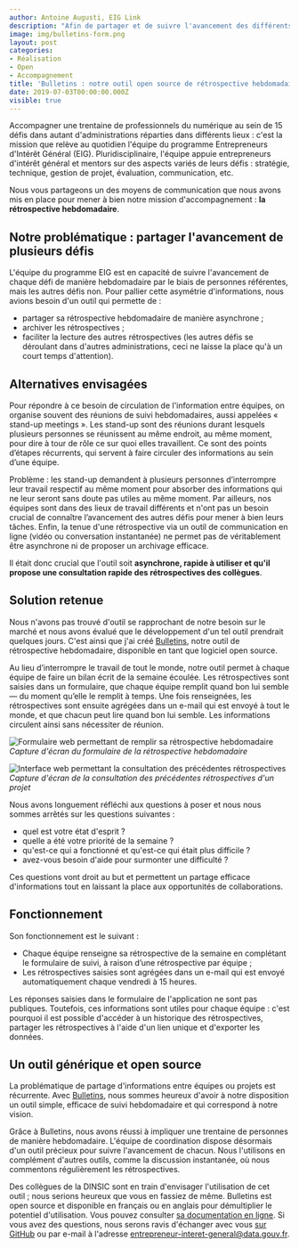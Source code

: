 ```yaml
---
author: Antoine Augusti, EIG Link
description: "Afin de partager et de suivre l'avancement des différents défis relevés par une trentaine de personnes au sein du programme Entrepreneurs d'Intérêt Général, nous avons développé un outil de rétrospective hebdomadaire, Bulletins, que nous présentons dans cet article."
image: img/bulletins-form.png
layout: post
categories:
- Réalisation
- Open
- Accompagnement
title: 'Bulletins : notre outil open source de rétrospective hebdomadaire'
date: 2019-07-03T00:00:00.000Z
visible: true
---
```


Accompagner une trentaine de professionnels du numérique au sein de 15 défis dans autant d'administrations réparties dans différents lieux : c'est la mission que relève au quotidien l'équipe du programme Entrepreneurs d'Intérêt Général (EIG). Pluridisciplinaire, l'équipe appuie entrepreneurs d'intérêt général et mentors sur des aspects variés de leurs défis : stratégie, technique, gestion de projet, évaluation, communication, etc.

Nous vous partageons un des moyens de communication que nous avons mis en place pour mener à bien notre mission d'accompagnement : **la rétrospective hebdomadaire**.

## Notre problématique : partager l'avancement de plusieurs défis

L'équipe du programme EIG est en capacité de suivre l'avancement de chaque défi de manière hebdomadaire par le biais de personnes référentes, mais les autres défis non. Pour pallier cette asymétrie d'informations, nous avions besoin d'un outil qui permette de :

- partager sa rétrospective hebdomadaire de manière asynchrone ;
- archiver les rétrospectives ;
- faciliter la lecture des autres rétrospectives (les autres défis se déroulant dans d'autres administrations, ceci ne laisse la place qu'à un court temps d'attention).

## Alternatives envisagées

Pour répondre à ce besoin de circulation de l'information entre équipes, on organise souvent des réunions de suivi hebdomadaires, aussi appelées « stand-up meetings ». Les stand-up sont des réunions durant lesquels plusieurs personnes se réunissent au même endroit, au même moment, pour dire à tour de rôle ce sur quoi elles travaillent. Ce sont des points d’étapes récurrents, qui servent à faire circuler des informations au sein d’une équipe.

Problème : les stand-up demandent à plusieurs personnes d’interrompre leur travail respectif au même moment pour absorber des informations qui ne leur seront sans doute pas utiles au même moment. Par ailleurs, nos équipes sont dans des lieux de travail différents et n'ont pas un besoin crucial de connaître l’avancement des autres défis pour mener à bien leurs tâches. Enfin, la tenue d'une rétrospective via un outil de communication en ligne (vidéo ou conversation instantanée) ne permet pas de véritablement être asynchrone ni de proposer un archivage efficace.

Il était donc crucial que l'outil soit **asynchrone, rapide à utiliser et qu'il propose une consultation rapide des rétrospectives des collègues**.

## Solution retenue

Nous n'avons pas trouvé d'outil se rapprochant de notre besoin sur le marché et nous avons évalué que le développement d'un tel outil prendrait quelques jours. C'est ainsi que j'ai créé [Bulletins](https://bulletins.eig-forever.org), notre outil de rétrospective hebdomadaire, disponible en tant que logiciel open source.

Au lieu d’interrompre le travail de tout le monde, notre outil permet à chaque équipe de faire un bilan écrit de la semaine écoulée. Les rétrospectives sont saisies dans un formulaire, que chaque équipe remplit quand bon lui semble — du moment qu’elle le remplit à temps. Une fois renseignées, les rétrospectives sont ensuite agrégées dans un e-mail qui est envoyé à tout le monde, et que chacun peut lire quand bon lui semble. Les informations circulent ainsi sans nécessiter de réunion.

![Formulaire web permettant de remplir sa rétrospective hebdomadaire](/img/blog/bulletins-form.png)_Capture d'écran du formulaire de la rétrospective hebdomadaire_

![Interface web permettant la consultation des précédentes rétrospectives](/img/blog/bulletins-history.png)_Capture d'écran de la consultation des précédentes rétrospectives d'un projet_

Nous avons longuement réfléchi aux questions à poser et nous nous sommes arrêtés sur les questions suivantes :
- quel est votre état d'esprit ?
- quelle a été votre priorité de la semaine ?
- qu'est-ce qui a fonctionné et qu'est-ce qui était plus difficile ?
- avez-vous besoin d'aide pour surmonter une difficulté ?

Ces questions vont droit au but et permettent un partage efficace d'informations tout en laissant la place aux opportunités de collaborations.

## Fonctionnement

Son fonctionnement est le suivant :

- Chaque équipe renseigne sa rétrospective de la semaine en complétant le formulaire de suivi, à raison d’une rétrospective par équipe ;
- Les rétrospectives saisies sont agrégées dans un e-mail qui est envoyé automatiquement chaque vendredi à 15 heures.

Les réponses saisies dans le formulaire de l'application ne sont pas publiques. Toutefois, ces informations sont utiles pour chaque équipe : c'est pourquoi il est possible d'accéder à un historique des rétrospectives, partager les rétrospectives à l'aide d'un lien unique et d'exporter les données.

## Un outil générique et open source

La problématique de partage d'informations entre équipes ou projets est récurrente. Avec [Bulletins](https://bulletins.eig-forever.org), nous sommes heureux d'avoir à notre disposition un outil simple, efficace de suivi hebdomadaire et qui correspond à notre vision.

Grâce à Bulletins, nous avons réussi à impliquer une trentaine de personnes de manière hebdomadaire. L'équipe de coordination dispose désormais d'un outil précieux pour suivre l'avancement de chacun. Nous l'utilisons en complément d'autres outils, comme la discussion instantanée, où nous commentons régulièrement les rétrospectives.

Des collègues de la DINSIC sont en train d'envisager l'utilisation de cet outil ; nous serions heureux que vous en fassiez de même. Bulletins est open source et disponible en français ou en anglais pour démultiplier le potentiel d'utilisation. Vous pouvez consulter [sa documentation en ligne](https://bulletins.eig-forever.org). Si vous avez des questions, nous serons ravis d'échanger avec vous [sur GitHub](https://github.com/entrepreneur-interet-general/bulletins) ou par e-mail à l'adresse <entrepreneur-interet-general@data.gouv.fr>.
